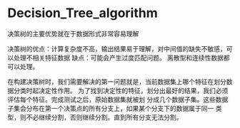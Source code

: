# Decision_Tree_algorithm
决策树的主要优势就在于数据形式非常容易理解

决策树的优点：计算复杂度不高，输出结果易于理解，对中间值的缺失不敏感，可以处理不相关特征数据
缺点：可能会产生过度匹配问题。
离散型和连续性数据都可以处理。

在构建决策树时，我们需要解决的第一问题就是，当前数据集上哪个特征在划分数据分类时起决定性作用。
为了找到决定性的特征，划分出最好的结果，我们必须评估每个特征。完成测试之后，原始数据集就被划
分成几个数据子集。这些数据子集会分布在第一个决策点的所有分支上，如果某个分支下的数据属于同一
类型，则不必继续分割，否则继续分割。直到所有分支无法分割。


